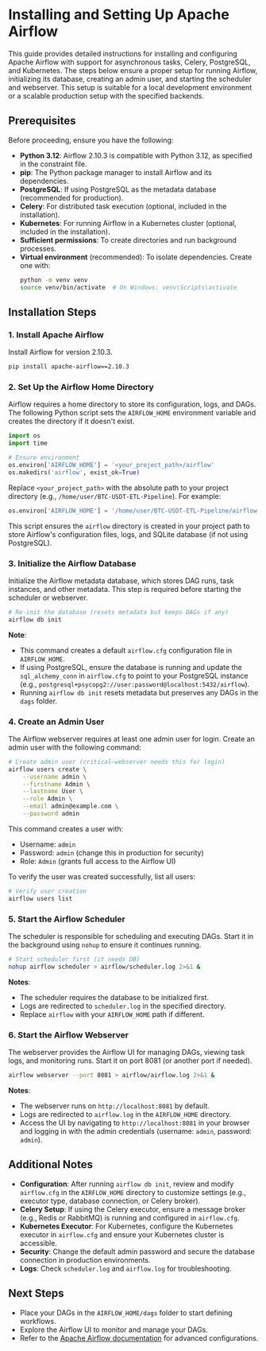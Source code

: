 # Installing and Setting Up Apache Airflow

This guide provides detailed instructions for installing and configuring Apache Airflow with support for asynchronous tasks, Celery, PostgreSQL, and Kubernetes. The steps below ensure a proper setup for running Airflow, initializing its database, creating an admin user, and starting the scheduler and webserver. This setup is suitable for a local development environment or a scalable production setup with the specified backends.

## Prerequisites
Before proceeding, ensure you have the following:
- **Python 3.12**: Airflow 2.10.3 is compatible with Python 3.12, as specified in the constraint file.
- **pip**: The Python package manager to install Airflow and its dependencies.
- **PostgreSQL**: If using PostgreSQL as the metadata database (recommended for production).
- **Celery**: For distributed task execution (optional, included in the installation).
- **Kubernetes**: For running Airflow in a Kubernetes cluster (optional, included in the installation).
- **Sufficient permissions**: To create directories and run background processes.
- **Virtual environment** (recommended): To isolate dependencies. Create one with:
  ```bash
  python -m venv venv
  source venv/bin/activate  # On Windows: venv\Scripts\activate
  ```

## Installation Steps

### 1. Install Apache Airflow
Install Airflow for version 2.10.3.

```bash
pip install apache-airflow==2.10.3
```

### 2. Set Up the Airflow Home Directory
Airflow requires a home directory to store its configuration, logs, and DAGs. The following Python script sets the `AIRFLOW_HOME` environment variable and creates the directory if it doesn't exist.

```python
import os
import time

# Ensure environment
os.environ['AIRFLOW_HOME'] = '<your_project_path>/airflow'
os.makedirs('airflow', exist_ok=True)
```

Replace `<your_project_path>` with the absolute path to your project directory (e.g., `/home/user/BTC-USDT-ETL-Pipeline`). For example:
```python
os.environ['AIRFLOW_HOME'] = '/home/user/BTC-USDT-ETL-Pipeline/airflow'
```

This script ensures the `airflow` directory is created in your project path to store Airflow's configuration files, logs, and SQLite database (if not using PostgreSQL).

### 3. Initialize the Airflow Database
Initialize the Airflow metadata database, which stores DAG runs, task instances, and other metadata. This step is required before starting the scheduler or webserver.

```bash
# Re-init the database (resets metadata but keeps DAGs if any)
airflow db init
```

**Note**:
- This command creates a default `airflow.cfg` configuration file in `AIRFLOW_HOME`.
- If using PostgreSQL, ensure the database is running and update the `sql_alchemy_conn` in `airflow.cfg` to point to your PostgreSQL instance (e.g., `postgresql+psycopg2://user:password@localhost:5432/airflow`).
- Running `airflow db init` resets metadata but preserves any DAGs in the `dags` folder.

### 4. Create an Admin User
The Airflow webserver requires at least one admin user for login. Create an admin user with the following command:

```bash
# Create admin user (critical—webserver needs this for login)
airflow users create \
    --username admin \
    --firstname Admin \
    --lastname User \
    --role Admin \
    --email admin@example.com \
    --password admin
```

This command creates a user with:
- Username: `admin`
- Password: `admin` (change this in production for security)
- Role: `Admin` (grants full access to the Airflow UI)

To verify the user was created successfully, list all users:

```bash
# Verify user creation
airflow users list
```

### 5. Start the Airflow Scheduler
The scheduler is responsible for scheduling and executing DAGs. Start it in the background using `nohup` to ensure it continues running.

```bash
# Start scheduler first (it needs DB)
nohup airflow scheduler > airflow/scheduler.log 2>&1 &
```

**Notes**:
- The scheduler requires the database to be initialized first.
- Logs are redirected to `scheduler.log` in the specified directory.
- Replace `airflow` with your `AIRFLOW_HOME` path if different.

### 6. Start the Airflow Webserver
The webserver provides the Airflow UI for managing DAGs, viewing task logs, and monitoring runs. Start it on port 8081 (or another port if needed).

```bash
airflow webserver --port 8081 > airflow/airflow.log 2>&1 &
```

**Notes**:
- The webserver runs on `http://localhost:8081` by default.
- Logs are redirected to `airflow.log` in the `AIRFLOW_HOME` directory.
- Access the UI by navigating to `http://localhost:8081` in your browser and logging in with the admin credentials (username: `admin`, password: `admin`).

## Additional Notes
- **Configuration**: After running `airflow db init`, review and modify `airflow.cfg` in the `AIRFLOW_HOME` directory to customize settings (e.g., executor type, database connection, or Celery broker).
- **Celery Setup**: If using the Celery executor, ensure a message broker (e.g., Redis or RabbitMQ) is running and configured in `airflow.cfg`.
- **Kubernetes Executor**: For Kubernetes, configure the Kubernetes executor in `airflow.cfg` and ensure your Kubernetes cluster is accessible.
- **Security**: Change the default admin password and secure the database connection in production environments.
- **Logs**: Check `scheduler.log` and `airflow.log` for troubleshooting.

## Next Steps
- Place your DAGs in the `AIRFLOW_HOME/dags` folder to start defining workflows.
- Explore the Airflow UI to monitor and manage your DAGs.
- Refer to the [Apache Airflow documentation](https://airflow.apache.org/docs/apache-airflow/stable/) for advanced configurations.
